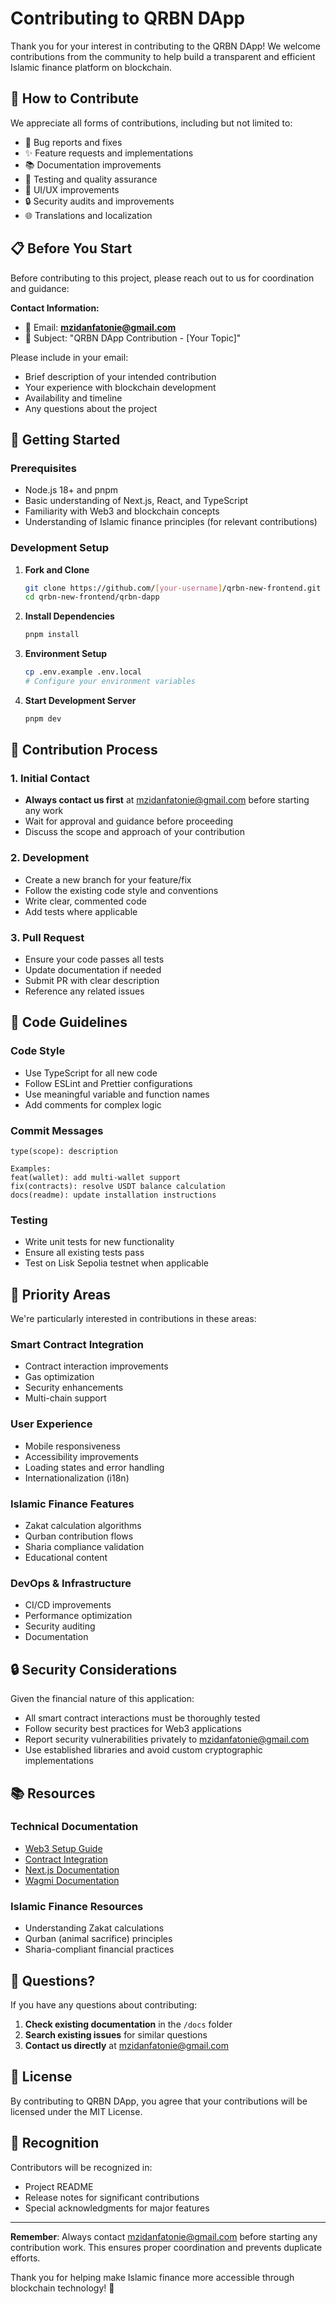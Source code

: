 # Contributing to QRBN DApp

Thank you for your interest in contributing to the QRBN DApp! We welcome contributions from the community to help build a transparent and efficient Islamic finance platform on blockchain.

## 🤝 How to Contribute

We appreciate all forms of contributions, including but not limited to:

- 🐛 Bug reports and fixes
- ✨ Feature requests and implementations
- 📚 Documentation improvements
- 🧪 Testing and quality assurance
- 🎨 UI/UX improvements
- 🔒 Security audits and improvements
- 🌐 Translations and localization

## 📋 Before You Start

Before contributing to this project, please reach out to us for coordination and guidance:

**Contact Information:**
- 📧 Email: **mzidanfatonie@gmail.com**
- 📝 Subject: "QRBN DApp Contribution - [Your Topic]"

Please include in your email:
- Brief description of your intended contribution
- Your experience with blockchain development
- Availability and timeline
- Any questions about the project

## 🚀 Getting Started

### Prerequisites

- Node.js 18+ and pnpm
- Basic understanding of Next.js, React, and TypeScript
- Familiarity with Web3 and blockchain concepts
- Understanding of Islamic finance principles (for relevant contributions)

### Development Setup

1. **Fork and Clone**
   ```bash
   git clone https://github.com/[your-username]/qrbn-new-frontend.git
   cd qrbn-new-frontend/qrbn-dapp
   ```

2. **Install Dependencies**
   ```bash
   pnpm install
   ```

3. **Environment Setup**
   ```bash
   cp .env.example .env.local
   # Configure your environment variables
   ```

4. **Start Development Server**
   ```bash
   pnpm dev
   ```

## 🔄 Contribution Process

### 1. Initial Contact
- **Always contact us first** at mzidanfatonie@gmail.com before starting any work
- Wait for approval and guidance before proceeding
- Discuss the scope and approach of your contribution

### 2. Development
- Create a new branch for your feature/fix
- Follow the existing code style and conventions
- Write clear, commented code
- Add tests where applicable

### 3. Pull Request
- Ensure your code passes all tests
- Update documentation if needed
- Submit PR with clear description
- Reference any related issues

## 📝 Code Guidelines

### Code Style
- Use TypeScript for all new code
- Follow ESLint and Prettier configurations
- Use meaningful variable and function names
- Add comments for complex logic

### Commit Messages
```
type(scope): description

Examples:
feat(wallet): add multi-wallet support
fix(contracts): resolve USDT balance calculation
docs(readme): update installation instructions
```

### Testing
- Write unit tests for new functionality
- Ensure all existing tests pass
- Test on Lisk Sepolia testnet when applicable

## 🎯 Priority Areas

We're particularly interested in contributions in these areas:

### Smart Contract Integration
- Contract interaction improvements
- Gas optimization
- Security enhancements
- Multi-chain support

### User Experience
- Mobile responsiveness
- Accessibility improvements
- Loading states and error handling
- Internationalization (i18n)

### Islamic Finance Features
- Zakat calculation algorithms
- Qurban contribution flows
- Sharia compliance validation
- Educational content

### DevOps & Infrastructure
- CI/CD improvements
- Performance optimization
- Security auditing
- Documentation

## 🔒 Security Considerations

Given the financial nature of this application:

- All smart contract interactions must be thoroughly tested
- Follow security best practices for Web3 applications
- Report security vulnerabilities privately to mzidanfatonie@gmail.com
- Use established libraries and avoid custom cryptographic implementations

## 📚 Resources

### Technical Documentation
- [Web3 Setup Guide](./docs/WEB3_SETUP.md)
- [Contract Integration](./CONTRACT_INTEGRATION.md)
- [Next.js Documentation](https://nextjs.org/docs)
- [Wagmi Documentation](https://wagmi.sh/)

### Islamic Finance Resources
- Understanding Zakat calculations
- Qurban (animal sacrifice) principles
- Sharia-compliant financial practices

## 🤔 Questions?

If you have any questions about contributing:

1. **Check existing documentation** in the `/docs` folder
2. **Search existing issues** for similar questions
3. **Contact us directly** at mzidanfatonie@gmail.com

## 📄 License

By contributing to QRBN DApp, you agree that your contributions will be licensed under the MIT License.

## 🙏 Recognition

Contributors will be recognized in:
- Project README
- Release notes for significant contributions
- Special acknowledgments for major features

---

**Remember**: Always contact mzidanfatonie@gmail.com before starting any contribution work. This ensures proper coordination and prevents duplicate efforts.

Thank you for helping make Islamic finance more accessible through blockchain technology! 🌟
